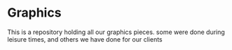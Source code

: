 # Graphics
This is a repository holding all our graphics pieces. some were done during leisure times, and others we have done for
our clients
